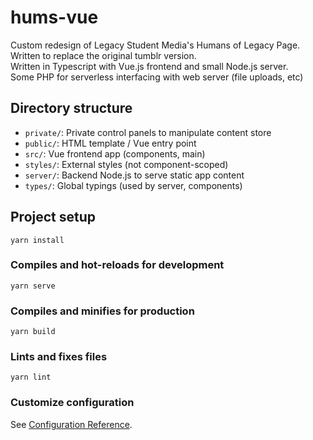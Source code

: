 # hums-vue
Custom redesign of Legacy Student Media's Humans of Legacy Page. Written to replace the original tumblr version.<br/>
Written in Typescript with Vue.js frontend and small Node.js server.<br/>
Some PHP for serverless interfacing with web server (file uploads, etc)

## Directory structure
* `private/`: Private control panels to manipulate content store
* `public/`: HTML template / Vue entry point
* `src/`: Vue frontend app (components, main)
* `styles/`: External styles (not component-scoped)
* `server/`: Backend Node.js to serve static app content
* `types/`: Global typings (used by server, components)

## Project setup
```
yarn install
```

### Compiles and hot-reloads for development
```
yarn serve
```

### Compiles and minifies for production
```
yarn build
```

### Lints and fixes files
```
yarn lint
```

### Customize configuration
See [Configuration Reference](https://cli.vuejs.org/config/).

